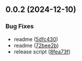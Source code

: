 ## 0.0.2 (2024-12-10)


### Bug Fixes

* readme ([5dfc430](https://github.com/andrehrferreira/cmmv-events/commit/5dfc430f2fa8f88fe70cd3d0390f048242793d4b))
* readme ([72bee2b](https://github.com/andrehrferreira/cmmv-events/commit/72bee2bd4b59a026b5666df27935dc73ad6ff90e))
* release script ([8fea73f](https://github.com/andrehrferreira/cmmv-events/commit/8fea73f7bd40bc62bae1982dee3c1959b2097b8d))




